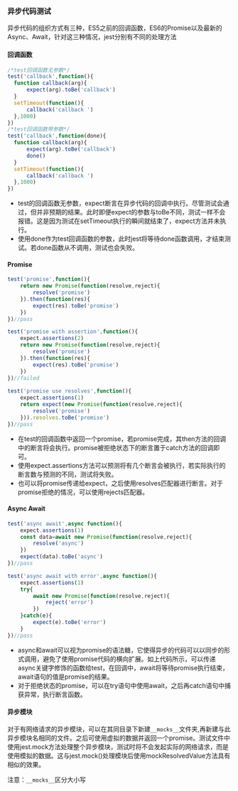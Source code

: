 ### 异步代码测试

异步代码的组织方式有三种，ES5之前的回调函数，ES6的Promise以及最新的Async、Await，针对这三种情况，jest分别有不同的处理方法

#### 回调函数

```javascript
/*test回调函数无参数*/
test('callback',function(){
  function callback(arg){
      expect(arg).toBe('callback')
  }
  setTimeout(function(){
      callback('callback ')
  },1000)
})
/*test回调函数带参数*/
test('callback',function(done){
  function callback(arg){
      expect(arg).toBe('callback')
      done()
  }
  setTimeout(function(){
      callback('callback ')
  },1000)
})
```

- test的回调函数无参数，expect断言在异步代码的回调中执行。尽管测试会通过，但并非预期的结果。此时即便expect的参数与toBe不同，测试一样不会报错。这是因为测试在setTimeout执行的瞬间就结束了，expect方法并未执行。
- 使用done作为test回调函数的参数，此时jest将等待done函数调用，才结束测试。若done函数从不调用，测试也会失败。

#### Promise

```javascript
test('promise',function(){
    return new Promise(function(resolve,reject){
        resolve('promise')
    }).then(function(res){
        expect(res).toBe('promise')
    })
})//pass

test('promise with assertion',function(){
    expect.assertions(2)
    return new Promise(function(resolve,reject){
        resolve('promise')
    }).then(function(res){
        expect(res).toBe('promise')
    })
})//failed
 
test('promise use resolves',function(){
    expect.assertions(1)
    return expect(new Promise(function(resolve,reject){
        resolve('promise')
    })).resolves.toBe('promise')
})//pass
```

- 在test的回调函数中返回一个promise，若promise完成，其then方法的回调中的断言将会执行。promise被拒绝状态下的断言置于catch方法的回调即可。
- 使用expect.assertions方法可以预测将有几个断言会被执行，若实际执行的断言数与预测的不同，测试将失败。
- 也可以将promise传递给expect，之后使用resolves匹配器进行断言。对于promise拒绝的情况，可以使用rejects匹配器。

#### Async Await

```javascript
test('async await',async function(){
    expect.assertions(1)
    const data=await new Promise(function(resolve,reject){
        resolve('async')
    })
    expect(data).toBe('async')
})//pass

test('async await with error',async function(){
    expect.assertions(1)
    try{
        await new Promise(function(resolve,reject){
            reject('error')
        })
    }catch(e){
        expect(e).toBe('error')
    }
})//pass
```

- async和await可以视为promise的语法糖，它使得异步的代码可以以同步的形式调用，避免了使用promise代码的横向扩展。如上代码所示，可以传递async关键字修饰的函数给test，在回调中，await将等待promise执行结束，await语句的值是promise的结果。
- 对于拒绝状态的promise，可以在try语句中使用await，之后再catch语句中捕获异常，执行断言函数。

#### 异步模块

对于有网络请求的异步模块，可以在其同目录下新建`__mocks__`文件夹,再新建与此异步模块名相同的文件。之后可使用虚拟的数据并返回一个promise。测试文件中使用jest.mock方法处理整个异步模块，测试时将不会发起实际的网络请求，而是使用模拟的数据。这与jest.mock()处理模块后使用mockResolvedValue方法具有相似的效果。

注意：`__mocks__`区分大小写